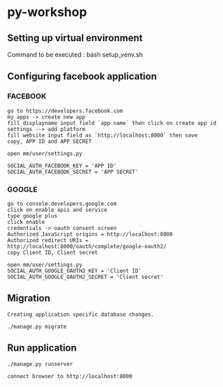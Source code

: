 # py-workshop

## Setting up virtual environment

Command to be executed : bash setup_venv.sh

## Configuring facebook application

### FACEBOOK

    go to https://developers.facebook.com
    my apps -> create new app
    fill displayname input field `app name` then click on create app id
    settings --> add platform
    fill website input field as `http://localhost:8000` then save
    copy, APP ID and APP SECRET

    open mm/user/settings.py
    
    SOCIAL_AUTH_FACEBOOK_KEY = 'APP ID'
    SOCIAL_AUTH_FACEBOOK_SECRET = 'APP SECRET'

### GOOGLE

    go to console.developers.google.com
    click on enable apis and service
    type google plus 
    click enable
    credentials -> oauth consent screen
    Authorized JavaScript origins = http://localhost:8000
    Authorized redirect URIs = http://localhost:8000/oauth/complete/google-oauth2/
    copy Client ID, Client secret
    
    open mm/user/settings.py
    SOCIAL_AUTH_GOOGLE_OAUTH2_KEY = 'Client ID'
    SOCIAL_AUTH_GOOGLE_OAUTH2_SECRET = 'Client secret'

## Migration

    Creating application specific database changes.

    ./manage.py migrate

## Run application

    ./manage.py runserver

    connect browser to http://localhost:8000
